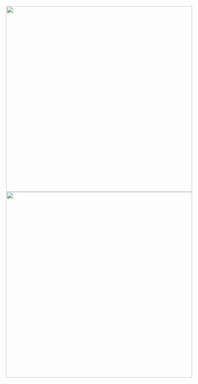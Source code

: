 <img width="500" src="https://www.codewars.com/users/ilozur/badges/large">
<img width="500" src="https://api.roadmap.sh/v1-badge/wide/646c7489cb6301e67f890f81?variant=dark"/>
